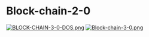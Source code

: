 # Block-chain-2-0
[![BLOCK-CHAIN-3-0-DOS.png](https://i.postimg.cc/DyTtz3Xf/BLOCK-CHAIN-3-0-DOS.png)](https://postimg.cc/G9XMMNK6)
[![Block-chain-3-0.png](https://i.postimg.cc/Vkspj9g3/Block-chain-3-0.png)](https://postimg.cc/yk5LKZwP)
